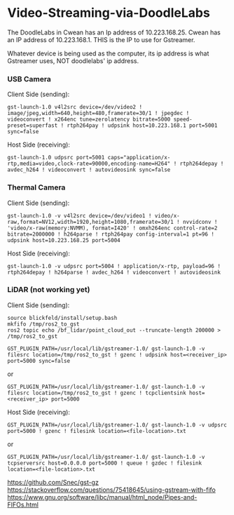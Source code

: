 # Video-Streaming-via-DoodleLabs

The DoodleLabs in Cwean has an Ip address of 10.223.168.25.
Cwean has an IP address of 10.223.168.1. THIS is the IP to use for Gstreamer.

Whatever device is being used as the computer, its ip address is what Gstreamer uses, NOT doodlelabs' ip address.

### USB Camera

Client Side (sending):

`gst-launch-1.0 v4l2src device=/dev/video2 ! image/jpeg,width=640,height=480,framerate=30/1 ! jpegdec ! videoconvert ! x264enc tune=zerolatency bitrate=5000 speed-preset=superfast ! rtph264pay ! udpsink host=10.223.168.1 port=5001 sync=false` 


Host Side (receiving):

`gst-launch-1.0 udpsrc port=5001 caps="application/x-rtp,media=video,clock-rate=90000,encoding-name=H264" ! rtph264depay ! avdec_h264 ! videoconvert ! autovideosink sync=false`


### Thermal Camera

Client Side (sending): 

`gst-launch-1.0 -v v4l2src device=/dev/video1 ! video/x-raw,format=NV12,width=1920,height=1080,framerate=30/1 ! nvvidconv ! 'video/x-raw(memory:NVMM), format=I420' ! omxh264enc control-rate=2 bitrate=2000000 ! h264parse ! rtph264pay config-interval=1 pt=96 ! udpsink host=10.223.168.25 port=5004`


Host Side (receiving):

`gst-launch-1.0 -v udpsrc port=5004 ! application/x-rtp, payload=96 ! rtph264depay ! h264parse ! avdec_h264 ! videoconvert ! autovideosink`


### LiDAR (not working yet)


Client Side (sending):
``` terminal
source blickfeld/install/setup.bash
mkfifo /tmp/ros2_to_gst
ros2 topic echo /bf_lidar/point_cloud_out --truncate-length 200000 > /tmp/ros2_to_gst
```

`GST_PLUGIN_PATH=/usr/local/lib/gstreamer-1.0/ gst-launch-1.0 -v filesrc location=/tmp/ros2_to_gst ! gzenc ! udpsink host=<receiver_ip> port=5000 sync=false`

or

`GST_PLUGIN_PATH=/usr/local/lib/gstreamer-1.0/ gst-launch-1.0 -v filesrc location=/tmp/ros2_to_gst ! gzenc ! tcpclientsink host=<receiver_ip> port=5000`

Host Side (receiving):

`GST_PLUGIN_PATH=/usr/local/lib/gstreamer-1.0/ gst-launch-1.0 -v udpsrc port=5000 ! gzenc ! filesink location=<file-location>.txt`

or

`GST_PLUGIN_PATH=/usr/local/lib/gstreamer-1.0/ gst-launch-1.0 -v tcpserversrc host=0.0.0.0 port=5000 ! queue ! gzdec ! filesink location=<file-location>.txt`

https://github.com/Snec/gst-gz
https://stackoverflow.com/questions/75418645/using-gstream-with-fifo
https://www.gnu.org/software/libc/manual/html_node/Pipes-and-FIFOs.html
